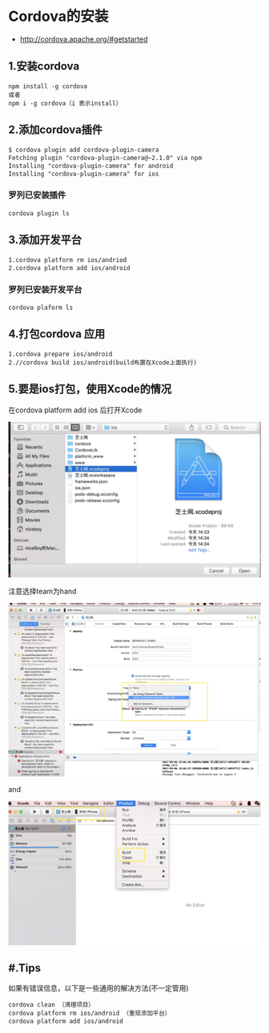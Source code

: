 # Cordova的安装

- <http://cordova.apache.org/#getstarted>

## 1.安装cordova

```
npm install -g cordova
或者
npm i -g cordova（i 表示install）
```

## 2.添加cordova插件

```
$ cordova plugin add cordova-plugin-camera
Fetching plugin "cordova-plugin-camera@~2.1.0" via npm
Installing "cordova-plugin-camera" for android
Installing "cordova-plugin-camera" for ios
```

### 罗列已安装插件

```
cordova plugin ls
```

## 3.添加开发平台

```
1.cordova platform rm ios/andriod
2.cordova platform add ios/android
```

### 罗列已安装开发平台

```
cordova plaform ls
```

## 4.打包cordova 应用

```
1.cordova prepare ios/android
2.//cordova build ios/android(build布置在Xcode上面执行)
```

## 5.要是ios打包，使用Xcode的情况

在cordova platform add ios 后打开Xcode

![](../Images/tools/Xcode1.png)

注意选择team为hand

![](../Images/tools/Xcode3.png)

and

![](../Images/tools/Xcode2.png)

## #.Tips

如果有错误信息，以下是一些通用的解决方法(不一定管用)

```
cordova clean （清理项目）
cordova platform rm ios/android （重现添加平台）
cordova platform add ios/android
```
